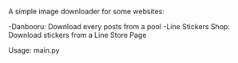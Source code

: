 A simple image downloader for some websites:

-Danbooru: Download every posts from a pool
-Line Stickers Shop: Download stickers from a Line Store Page


Usage: main.py <url>
